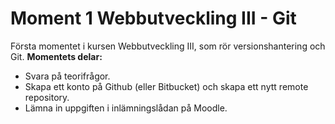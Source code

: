 # Moment 1 Webbutveckling III - Git

Första momentet i kursen Webbutveckling III, som rör versionshantering och Git.
**Momentets delar:**
* Svara på teorifrågor.
* Skapa ett konto på Github (eller Bitbucket) och skapa ett nytt remote repository.
* Lämna in uppgiften i inlämningslådan på Moodle.
